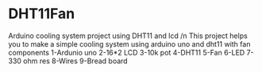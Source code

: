 # DHT11Fan
Arduino cooling system project using DHT11 and lcd 
/n This project helps you to make a simple cooling system using arduino uno and dht11 with fan 
components
1-Ardunio uno
2-16*2 LCD
3-10k pot
4-DHT11
5-Fan
6-LED
7-330 ohm res
8-Wires
9-Bread board
